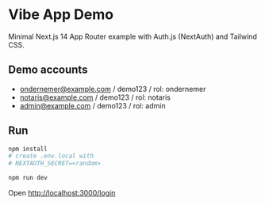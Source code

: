 # Vibe App Demo

Minimal Next.js 14 App Router example with Auth.js (NextAuth) and Tailwind CSS.

## Demo accounts
- ondernemer@example.com / demo123 / rol: ondernemer
- notaris@example.com / demo123 / rol: notaris
- admin@example.com / demo123 / rol: admin

## Run
```bash
npm install
# create .env.local with
# NEXTAUTH_SECRET=<random>

npm run dev
```
Open <http://localhost:3000/login>
